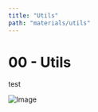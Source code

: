```yaml
---
title: "Utils"
path: "materials/utils"
---
```


# 00 - Utils
test 

![Image](~@img/classic-ship.png)
